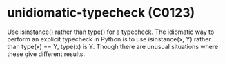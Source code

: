 # unidiomatic-typecheck (C0123)

Use isinstance() rather than type() for a typecheck. The idiomatic way
to perform an explicit typecheck in Python is to use isinstance(x, Y)
rather than type(x) == Y, type(x) is Y. Though there are unusual
situations where these give different results.
